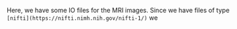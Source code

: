 Here, we have some IO files for the MRI images. Since we have files of type `[nifti](https://nifti.nimh.nih.gov/nifti-1/)` we 

